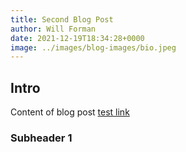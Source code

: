 ```yaml
---
title: Second Blog Post
author: Will Forman
date: 2021-12-19T18:34:28+0000
image: ../images/blog-images/bio.jpeg
---
```


## Intro

Content of blog post
[test link](https://www.google.com/)

### Subheader 1
